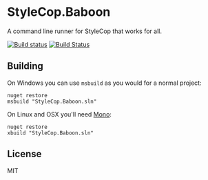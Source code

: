 # StyleCop.Baboon

A command line runner for StyleCop that works for all.

[![Build status](https://ci.appveyor.com/api/projects/status/qs2k50hblbc4b603/branch/master?svg=true)](https://ci.appveyor.com/project/nelsonsar/stylecop-baboon/branch/master) [![Build Status](https://travis-ci.org/nelsonsar/StyleCop.Baboon.svg?branch=master)](https://travis-ci.org/nelsonsar/StyleCop.Baboon)

## Building

On Windows you can use ```msbuild``` as you would for a normal project:

```
nuget restore
msbuild "StyleCop.Baboon.sln"
```

On Linux and OSX you'll need [Mono](http://www.mono-project.com/download/):

```
nuget restore
xbuild "StyleCop.Baboon.sln"
```

## License

MIT
